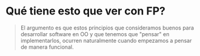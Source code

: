 # Qué tiene esto que ver con <span class="highlight">FP</span>?

> El argumento es que estos principios que consideramos buenos para desarrollar software en OO y que tenemos que "pensar" en implementarlos, ocurren naturalmente cuando empezamos a pensar de manera funcional.